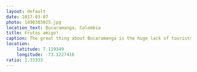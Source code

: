 ```yaml
---
layout: default
date: 2017-03-07
photo: 1490303025.jpg
location_text: Bucaramanga, Colombia
title: Frutas amigo!
caption: The great thing about Bucaramanga is the huge lack of tourists. There is almost none. People asked us out of curiosity if we wanted to have breakfast with them, where we were from and took the answer with admiration (in a very cute way). That city is not very 'colombian-looking', but very nice and with friendly people not yet spoiled by a huge amount of tourist.
location:
    latitude: 7.119349
    longitude: -73.1227416
ratio: 1.33333
---
```

